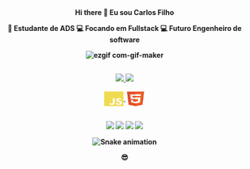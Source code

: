 <div align="center">
  <b>               Hi there 👋 Eu sou Carlos Filho <b/>
    
 🧠 Estudante de ADS 
 💻 Focando em Fullstack
 💻 Futuro Engenheiro de software 
    </div>

  <div align="center">
  
![ezgif com-gif-maker](https://user-images.githubusercontent.com/105933271/173202835-b11609fa-3bcf-433f-a5f7-2daca0328c58.gif)
</div>

##
<div align="center">
  <a href="https://github.com/carlosravick">
  <img height="150em" src="https://github-readme-stats.vercel.app/api?username=carlosravick&show_icons=true&theme=dark&include_all_commits=true&count_private=true"/>
  <img height="150em" src="https://github-readme-stats.vercel.app/api/top-langs/?username=carlosravick&layout=compact&langs_count=7&theme=dark"/>
</div>
  
  <div align="center"> 
  <div style="display: inline_block"><br>
  <img align="center" alt="Carlos-Js" height="30" width="40" src="https://raw.githubusercontent.com/devicons/devicon/master/icons/javascript/javascript-plain.svg">
  <img align="center" alt="Carlos-HTML" height="30" width="40" src="https://raw.githubusercontent.com/devicons/devicon/master/icons/html5/html5-original.svg">
  

   ## 
  <div align="center">  
    <a href="linkdoyoutube" target="_blank"><img src="https://img.shields.io/badge/YouTube-FF0000?style=for-the-badge&logo=youtube&logoColor=white" target="_blank"></a>
  <a href="https://instagram.com/cf_ravick" target="_blank"><img src="https://img.shields.io/badge/-Instagram-%23E4405F?style=for-the-badge&logo=instagram&logoColor=white" target="_blank"></a> 
  <a href = "carlosravickempresa@gmail.com"><img src="https://img.shields.io/badge/-Gmail-%23333?style=for-the-badge&logo=gmail&logoColor=white" target="_blank"></a>
  <a href="https://www.linkedin.com/in/carlos-filho-0a8885206/" target="_blank"><img src="https://img.shields.io/badge/-LinkedIn-%230077B5?style=for-the-badge&logo=linkedin&logoColor=white" target="_blank"></a> 
    </div>

  <div align="center">
  
  ![Snake animation](https://github.com/Carlosravick/Carlosravick/blob/output/github-contribution-grid-snake.svg)



<div align="center">
  <p>😎</p>
</div>

